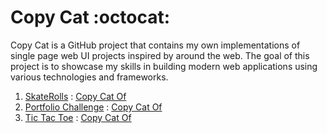 # Copy Cat :octocat:

Copy Cat is a GitHub project that contains my own implementations of single page web UI projects inspired by around the web. The goal of this project is to showcase my skills in building modern web applications using various technologies and frameworks.


1. [SkateRolls](https://mnmanuprasad.github.io/copy-cat/skateRolls) : [Copy Cat Of](https://codepen.io/TurkAysenur/full/LYRKpWe)
3. [Portfolio Challenge](https://mnmanuprasad.github.io/copy-cat/portfolioChallenge) : [Copy Cat Of](https://devchallenges.io/challenges/5ZnOYsSXM24JWnCsNFlt)
2. [Tic Tac Toe](https://mnmanuprasad.github.io/copy-cat/ticTacToe) : [Copy Cat Of](https://www.figma.com/community/file/1255672919581667805/Tic-Tac-Toe---Variables!)

